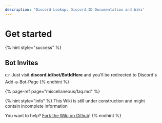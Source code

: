 ```yaml
---
description: 'Discord Lookup: Discord.ID Documentation and Wiki'
---
```


# Get started

{% hint style="success" %}
## Bot Invites

👉 Just visit **discord.id/bot/BotIdHere** and you'll be redirected to Discord's Add-a-Bot-Page
{% endhint %}

{% page-ref page="miscellaneous/faq.md" %}

{% hint style="info" %}
This Wiki is still under construction and might contain incomplete information

You want to help? [Fork the Wiki on Github](https://github.com/nerrixde/discordid-wiki)!
{% endhint %}

